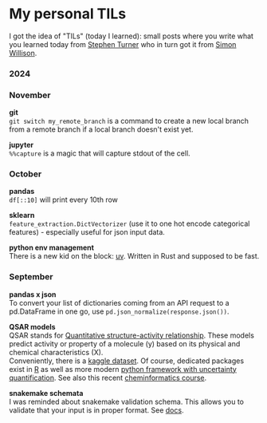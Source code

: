 # My personal TILs 

I got the idea of "TILs" (today I learned): small posts where you write what you learned today from [Stephen Turner](https://stephenturner.us/) who in turn got it from [Simon Willison](https://til.simonwillison.net/).

### 2024

### November  

**git**  
`git switch my_remote_branch` is a command to create a new local branch from a remote branch if a local branch doesn't exist yet.

**jupyter**  
`%%capture` is a magic that will capture stdout of the cell.

### October

**pandas**  
`df[::10]` will print every 10th row

**sklearn**  
`feature_extraction.DictVectorizer` (use it to one hot encode categorical features) - especially useful for json input data.

**python env management**  
There is a new kid on the block: [uv](https://docs.astral.sh/uv/). Written in Rust and supposed to be fast.

### September

**pandas x json**  
To convert your list of dictionaries coming from an API request to a pd.DataFrame in one go, use `pd.json_normalize(response.json())`.

**QSAR models**  
QSAR stands for [Quantitative structure-activity relationship](https://en.wikipedia.org/wiki/Quantitative_structure%E2%80%93activity_relationship#). These models predict activity or property of a molecule (y) based on its physical and chemical characteristics (X).  
Conveniently, there is a [kaggle dataset](https://www.kaggle.com/datasets/rajgupta2019/qsar-bioconcentration-classes-dataset). Of course, dedicated packages exist in [R](https://cran.r-project.org/web/packages/rQSAR/vignettes/QSAR-Workflow.html) as well as more modern [python framework with uncertainty quantification](https://chemrxiv.org/engage/chemrxiv/article-details/6603ff689138d231616f084c). See also this recent [cheminformatics course](https://github.com/PatWalters/practical_cheminformatics_tutorials).

**snakemake schemata**  
I was reminded about snakemake validation schema. This allows you to validate that your input is in proper format. See [docs](https://snakemake.readthedocs.io/en/stable/snakefiles/configuration.html#validation).
